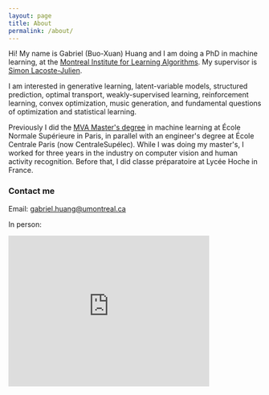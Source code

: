 ```yaml
---
layout: page
title: About
permalink: /about/
---
```


Hi! My name is Gabriel (Buo-Xuan) Huang and I am doing a PhD in machine learning, at the [Montreal Institute for Learning Algorithms](https://mila.quebec/en/). My supervisor is [Simon Lacoste-Julien](http://www.di.ens.fr/~slacoste/).

I am interested in generative learning, latent-variable models, structured prediction, optimal transport, weakly-supervised learning, reinforcement learning, convex optimization, music generation, and fundamental questions of optimization and statistical learning.

Previously I did the [MVA Master's degree](http://www.math.ens-cachan.fr/version-francaise/formations/master-mva/contenus-/master-mva-cours-2016-2017-161721.kjsp?RH=1242430202531) in machine learning at École Normale Supérieure in Paris, in parallel with an engineer's degree at École Centrale Paris (now CentraleSupélec). While I was doing my master's, I worked for three years in the industry on computer vision and human activity recognition. Before that, I did classe préparatoire at Lycée Hoche in France.

### Contact me

Email: [gabriel.huang@umontreal.ca](mailto:gabriel.huang@umontreal.ca)

In person:

<iframe src="https://www.google.com/maps/embed?pb=!1m18!1m12!1m3!1d2796.45052457134!2d-73.61796648443611!3d45.50100867910148!2m3!1f0!2f0!3f0!3m2!1i1024!2i768!4f13.1!3m3!1m2!1s0x4cc919f308df50f9%3A0x1c5cdca60001c62e!2sUniversit%C3%A9+de+Montr%C3%A9al+-+Pavillon+Andr%C3%A9-Aisenstadt!5e0!3m2!1sen!2sca!4v1509393414240" width="400" height="300" frameborder="0" style="border:0" allowfullscreen></iframe>

